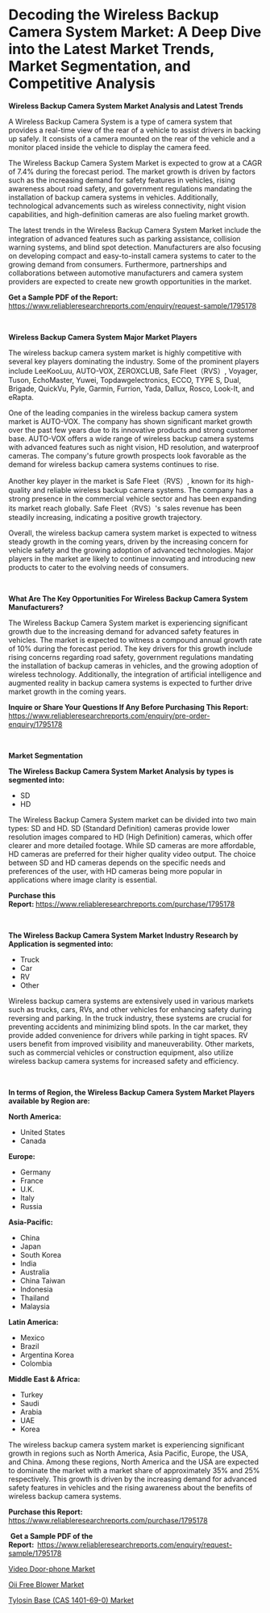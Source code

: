 <p><h1>Decoding the Wireless Backup Camera System Market: A Deep Dive into the Latest Market Trends, Market Segmentation, and Competitive Analysis</h1></p><p><strong>Wireless Backup Camera System Market Analysis and Latest Trends</strong></p>
<p><p>A Wireless Backup Camera System is a type of camera system that provides a real-time view of the rear of a vehicle to assist drivers in backing up safely. It consists of a camera mounted on the rear of the vehicle and a monitor placed inside the vehicle to display the camera feed.</p><p>The Wireless Backup Camera System Market is expected to grow at a CAGR of 7.4% during the forecast period. The market growth is driven by factors such as the increasing demand for safety features in vehicles, rising awareness about road safety, and government regulations mandating the installation of backup camera systems in vehicles. Additionally, technological advancements such as wireless connectivity, night vision capabilities, and high-definition cameras are also fueling market growth.</p><p>The latest trends in the Wireless Backup Camera System Market include the integration of advanced features such as parking assistance, collision warning systems, and blind spot detection. Manufacturers are also focusing on developing compact and easy-to-install camera systems to cater to the growing demand from consumers. Furthermore, partnerships and collaborations between automotive manufacturers and camera system providers are expected to create new growth opportunities in the market.</p></p>
<p><strong>Get a Sample PDF of the Report:&nbsp;</strong> <a href="https://www.reliableresearchreports.com/enquiry/request-sample/1795178">https://www.reliableresearchreports.com/enquiry/request-sample/1795178</a></p>
<p>&nbsp;</p>
<p><strong>Wireless Backup Camera System Major Market Players</strong></p>
<p><p>The wireless backup camera system market is highly competitive with several key players dominating the industry. Some of the prominent players include LeeKooLuu, AUTO-VOX, ZEROXCLUB, Safe Fleet（RVS）, Voyager, Tuson, EchoMaster, Yuwei, Topdawgelectronics, ECCO, TYPE S, Dual, Brigade, QuickVu, Pyle, Garmin, Furrion, Yada, Dallux, Rosco, Look-It, and eRapta.</p><p>One of the leading companies in the wireless backup camera system market is AUTO-VOX. The company has shown significant market growth over the past few years due to its innovative products and strong customer base. AUTO-VOX offers a wide range of wireless backup camera systems with advanced features such as night vision, HD resolution, and waterproof cameras. The company's future growth prospects look favorable as the demand for wireless backup camera systems continues to rise.</p><p>Another key player in the market is Safe Fleet（RVS）, known for its high-quality and reliable wireless backup camera systems. The company has a strong presence in the commercial vehicle sector and has been expanding its market reach globally. Safe Fleet（RVS）'s sales revenue has been steadily increasing, indicating a positive growth trajectory.</p><p>Overall, the wireless backup camera system market is expected to witness steady growth in the coming years, driven by the increasing concern for vehicle safety and the growing adoption of advanced technologies. Major players in the market are likely to continue innovating and introducing new products to cater to the evolving needs of consumers.</p></p>
<p>&nbsp;</p>
<p><strong>What Are The Key Opportunities For Wireless Backup Camera System Manufacturers?</strong></p>
<p><p>The Wireless Backup Camera System market is experiencing significant growth due to the increasing demand for advanced safety features in vehicles. The market is expected to witness a compound annual growth rate of 10% during the forecast period. The key drivers for this growth include rising concerns regarding road safety, government regulations mandating the installation of backup cameras in vehicles, and the growing adoption of wireless technology. Additionally, the integration of artificial intelligence and augmented reality in backup camera systems is expected to further drive market growth in the coming years.</p></p>
<p><strong>Inquire or Share Your Questions If Any Before Purchasing This Report:</strong> <a href="https://www.reliableresearchreports.com/enquiry/pre-order-enquiry/1795178">https://www.reliableresearchreports.com/enquiry/pre-order-enquiry/1795178</a></p>
<p>&nbsp;</p>
<p><strong>Market Segmentation</strong></p>
<p><strong>The Wireless Backup Camera System Market Analysis by types is segmented into:</strong></p>
<p><ul><li>SD</li><li>HD</li></ul></p>
<p><p>The Wireless Backup Camera System market can be divided into two main types: SD and HD. SD (Standard Definition) cameras provide lower resolution images compared to HD (High Definition) cameras, which offer clearer and more detailed footage. While SD cameras are more affordable, HD cameras are preferred for their higher quality video output. The choice between SD and HD cameras depends on the specific needs and preferences of the user, with HD cameras being more popular in applications where image clarity is essential.</p></p>
<p><strong>Purchase this Report:&nbsp;</strong><a href="https://www.reliableresearchreports.com/purchase/1795178">https://www.reliableresearchreports.com/purchase/1795178</a></p>
<p>&nbsp;</p>
<p><strong>The Wireless Backup Camera System Market Industry Research by Application is segmented into:</strong></p>
<p><ul><li>Truck</li><li>Car</li><li>RV</li><li>Other</li></ul></p>
<p><p>Wireless backup camera systems are extensively used in various markets such as trucks, cars, RVs, and other vehicles for enhancing safety during reversing and parking. In the truck industry, these systems are crucial for preventing accidents and minimizing blind spots. In the car market, they provide added convenience for drivers while parking in tight spaces. RV users benefit from improved visibility and maneuverability. Other markets, such as commercial vehicles or construction equipment, also utilize wireless backup camera systems for increased safety and efficiency.</p></p>
<p>&nbsp;</p>
<p><strong>In terms of Region, the Wireless Backup Camera System Market Players available by Region are:</strong></p>
<p>
    <p> <strong> North America: </strong>
        <ul>
            <li>United States</li>
            <li>Canada</li>
        </ul>
        </p> 
    <p> <strong> Europe: </strong>
        <ul>
            <li>Germany</li>
            <li>France</li>
            <li>U.K.</li>
            <li>Italy</li>
            <li>Russia</li>
        </ul>
        </p> 
    <p> <strong> Asia-Pacific: </strong>
        <ul>
            <li>China</li>
            <li>Japan</li>
            <li>South Korea</li>
            <li>India</li>
            <li>Australia</li>
            <li>China Taiwan</li>
            <li>Indonesia</li>
            <li>Thailand</li>
            <li>Malaysia</li>
        </ul>
        </p> 
    <p> <strong> Latin America: </strong>
        <ul>
            <li>Mexico</li>
            <li>Brazil</li>
            <li>Argentina Korea</li>
            <li>Colombia</li>
        </ul>
        </p> 
    <p> <strong> Middle East & Africa: </strong>
        <ul>
            <li>Turkey</li>
            <li>Saudi</li>
            <li>Arabia</li>
            <li>UAE</li>
            <li>Korea</li>
        </ul>
    </p>
    </p>
<p><p>The wireless backup camera system market is experiencing significant growth in regions such as North America, Asia Pacific, Europe, the USA, and China. Among these regions, North America and the USA are expected to dominate the market with a market share of approximately 35% and 25% respectively. This growth is driven by the increasing demand for advanced safety features in vehicles and the rising awareness about the benefits of wireless backup camera systems.</p></p>
<p><strong>Purchase this Report: </strong><a href="https://www.reliableresearchreports.com/purchase/1795178">https://www.reliableresearchreports.com/purchase/1795178</a></p>
<p>&nbsp;<strong>Get a Sample PDF of the Report:&nbsp;&nbsp;</strong><a href="https://www.reliableresearchreports.com/enquiry/request-sample/1795178">https://www.reliableresearchreports.com/enquiry/request-sample/1795178</a></p>
<p><strong></strong></p>
<p><p><a href="https://view.publitas.com/reportprime-1/video-door-phone-market-furnish-information-about-market-size-market-share-market-dynamics-and-projections-spanning-from-2023-to-2030/">Video Door-phone Market</a></p><p><a href="https://view.publitas.com/reportprime-1/oii-free-blower-market-size-evaluating-its-market-trends-growth-and-projections-2023-2030/">Oii Free Blower Market</a></p><p><a href="https://view.publitas.com/reportprime-1/tylosin-base-cas-1401-69-0-market-size-and-examines-its-market-scope-with-a-primary-focus-on-growth-opportunities-and-forecasted-trends-spanning-from-2023-to-2030/">Tylosin Base (CAS 1401-69-0) Market</a></p></p>